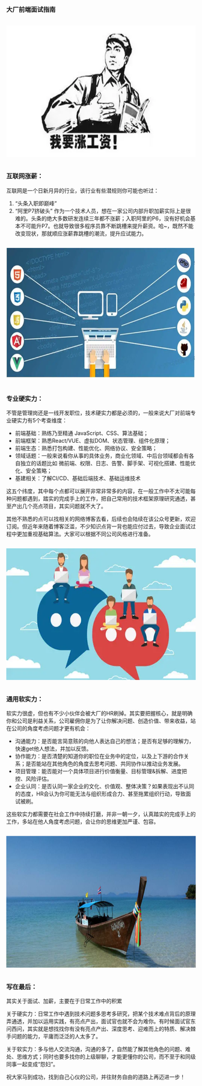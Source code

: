 ### 大厂前端面试指南

<img src="./img/1.png" style="margin: 15px 0px;width: 100%;"  height = "350" align=center />

### 互联网涨薪：
互联网是一个日新月异的行业，该行业有些潜规则你可能也听过：
1. “头条入职即巅峰”
2. “阿里P7挤破头”
作为一个技术人员，想在一家公司内部升职加薪实际上是很难的。头条的绝大多数研发连续三年都不涨薪；入职阿里的P6，没有好机会基本不可能升P7。也就导致很多程序员靠不断跳槽来提升薪资。哈~，既然不能改变现状，那就顺应涨薪靠跳槽的潮流，提升应试能力。


<img src="./img/2.png" style="margin: 15px 0px;width: 100%;" height = "350" align=center />

### 专业硬实力：
不管是管理岗还是一线开发职位，技术硬实力都是必须的，一般来说大厂对前端专业硬实力有5个考查维度：

- 前端基础：熟练乃至精通 JavaScript、CSS、算法基础；
- 前端框架：熟悉React/VUE、虚拟DOM、状态管理、组件化原理；
- 前端生态：熟悉打包构建、性能优化、网络协议、安全策略；
- 领域话题：一般来说看你从事的具体业务，商业化领域、中后台领域都会有各自独立的话题比如 微前端、权限、日志、告警、脚手架、可视化搭建、性能优化、安全策略；
- 基建相关：了解CI/CD、基础后端技术、基础运维技术


这五个纬度，其中每个点都可以展开非常非常多的内容，在一般工作中不太可能每种问题都遇到，踏实的完成手上的工作，把自己常用的技术框架原理研究通透，甚至产出几个亮点项目，其实问题就不大了。

其他不熟悉的点可以找相关的网络博客去看，后续也会陆续在该公众号更新，欢迎订阅。但近年来随着博客泛滥，不少知识点背一背也能应付过去，导致企业面试过程中更加重视基础算法。大家可以根据不同公司风格进行准备。


<img src="./img/3.png" style="margin: 15px 0px;width: 100%;" height = "350" align=center />

### 通用软实力：
软实力很虚，但也有不少小伙伴会被大厂的HR刷掉。其实要把握核心，就是明确你和公司是利益关系，公司雇佣你是为了让你解决问题、创造价值、带来收益，站在公司的角度考虑问题才更有机会：

- 沟通能力：是否能言简意赅的向他人表达自己的想法；是否有足够的理解力，快速get他人想法，并加以反馈。
- 协作能力：是否清楚的知道你的职位在业务中的定位，以及上下游的合作关系；是否能站在其他角色的角度去思考问题、共同协作以推动业务发展。
- 项目管理：能否能对一个具体项目进行价值衡量、目标管理&拆解、进度把控、风险评估。
- 企业认同：是否认同一家企业的文化、价值观、整体决策？如果表现出不认同的态度，HR会认为你可能无法与组织形成合力、甚至拖累组织行动，导致面试被刷。

这些软实力都需要在社会工作中持续打磨，并非一朝一夕，认真踏实的完成手上的工作，多站在他人角度考虑问题，会让你的思维更加严谨、包容。



<img src="./img/4.png" style="margin: 15px 0px;width: 100%;" height = "350" align=center />

### 写在最后：

其实关于面试、加薪，主要在于日常工作中的积累

关于硬实力：日常工作中遇到技术问题多思考多研究，把某个技术难点背后的原理弄通透，并加以运用实践，有亮点产出，面试官也就不会为难你。有时候面试官东问西问，其实就是想找找你有没有亮点产出、深度思考、迎难而上的特质、解决棘手问题的能力，平庸而泛泛的人太多了。



关于软实力：多与他人交流沟通，沟通的多了，自然能了解其他角色的问题、难处、思维方式；同时也要多找你的上级聊聊，才能更懂你的公司，而不至于和同级同事一起变成“怨妇”。



祝大家马到成功，找到自己心仪的公司，并往财务自由的道路上再迈进一步！